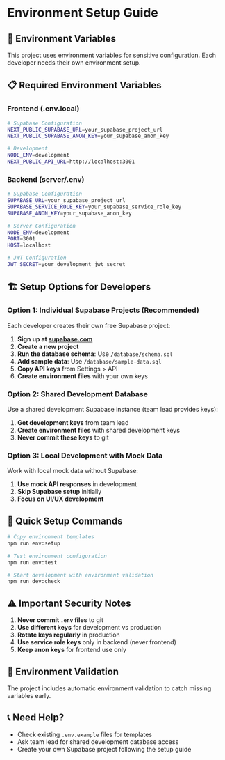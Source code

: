 # Environment Setup Guide

## 🔐 Environment Variables

This project uses environment variables for sensitive configuration. Each developer needs their own environment setup.

## 📋 Required Environment Variables

### Frontend (.env.local)
```bash
# Supabase Configuration
NEXT_PUBLIC_SUPABASE_URL=your_supabase_project_url
NEXT_PUBLIC_SUPABASE_ANON_KEY=your_supabase_anon_key

# Development
NODE_ENV=development
NEXT_PUBLIC_API_URL=http://localhost:3001
```

### Backend (server/.env)
```bash
# Supabase Configuration
SUPABASE_URL=your_supabase_project_url
SUPABASE_SERVICE_ROLE_KEY=your_supabase_service_role_key
SUPABASE_ANON_KEY=your_supabase_anon_key

# Server Configuration
NODE_ENV=development
PORT=3001
HOST=localhost

# JWT Configuration
JWT_SECRET=your_development_jwt_secret
```

## 🏗️ Setup Options for Developers

### Option 1: Individual Supabase Projects (Recommended)
Each developer creates their own free Supabase project:

1. **Sign up at [supabase.com](https://supabase.com)**
2. **Create a new project**
3. **Run the database schema**: Use `/database/schema.sql`
4. **Add sample data**: Use `/database/sample-data.sql`
5. **Copy API keys** from Settings > API
6. **Create environment files** with your own keys

### Option 2: Shared Development Database
Use a shared development Supabase instance (team lead provides keys):

1. **Get development keys** from team lead
2. **Create environment files** with shared development keys
3. **Never commit these keys** to git

### Option 3: Local Development with Mock Data
Work with local mock data without Supabase:

1. **Use mock API responses** in development
2. **Skip Supabase setup** initially
3. **Focus on UI/UX development**

## 🚀 Quick Setup Commands

```bash
# Copy environment templates
npm run env:setup

# Test environment configuration
npm run env:test

# Start development with environment validation
npm run dev:check
```

## ⚠️ Important Security Notes

1. **Never commit `.env` files** to git
2. **Use different keys** for development vs production
3. **Rotate keys regularly** in production
4. **Use service role keys** only in backend (never frontend)
5. **Keep anon keys** for frontend use only

## 🔄 Environment Validation

The project includes automatic environment validation to catch missing variables early.

## 📞 Need Help?

- Check existing `.env.example` files for templates
- Ask team lead for shared development database access
- Create your own Supabase project following the setup guide
